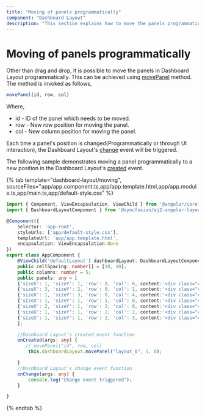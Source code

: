 ```yaml
---
title: "Moving of panels programmatically"
component: "Dashboard Layout"
description: "This section explains how to move the panels programmatically within the layout in Essential JS 2 Dashboard Layout component"
---
```


# Moving of panels programmatically

Other than drag and drop, it is possible to move the panels in Dashboard Layout programmatically. This can be achieved using [movePanel](https://ej2.syncfusion.com/angular/documentation/api/dashboard-layout/#movepanel) method. The method is invoked as follows,

```js
movePanel(id, row, col)

```

Where,
* id - ID of the panel which needs to be moved.
* row - New row position for moving the panel.
* col - New column position for moving the panel.

Each time a panel's position is changed(Programmatically or through UI interaction), the Dashboard Layout's [change](https://ej2.syncfusion.com/angular/documentation/api/dashboard-layout/#change) event will be triggered.

The following sample demonstrates moving a panel programmatically to a new position in the Dashboard Layout's [created](https://ej2.syncfusion.com/angular/documentation/api/dashboard-layout/#created) event.

{% tab template="dashboard-layout/moving", sourceFiles="app/app.component.ts,app/app.template.html,app/app.module.ts,app/main.ts,app/default-style.css" %}

```typescript
import { Component, ViewEncapsulation, ViewChild } from '@angular/core';
import { DashboardLayoutComponent } from '@syncfusion/ej2-angular-layouts';

@Component({
    selector: 'app-root',
    styleUrls: ['app/default-style.css'],
    templateUrl: 'app/app.template.html',
    encapsulation: ViewEncapsulation.None
})
export class AppComponent {
    @ViewChild('defaultLayout') dashboardLayout: DashboardLayoutComponent;
    public cellSpacing: number[] = [10, 10];
    public columns: number = 5;
    public panels: any = [
    {'sizeX': 1, 'sizeY': 1, 'row': 0, 'col': 0, content:'<div class="content">0</div>'},
    {'sizeX': 3, 'sizeY': 2, 'row': 0, 'col': 1, content:'<div class="content">1</div>'},
    {'sizeX': 1, 'sizeY': 3, 'row': 0, 'col': 4, content:'<div class="content">2</div>'},
    {'sizeX': 1, 'sizeY': 1, 'row': 1, 'col': 0, content:'<div class="content">3</div>'},
    {'sizeX': 2, 'sizeY': 1, 'row': 2, 'col': 0, content:'<div class="content">4</div>'},
    {'sizeX': 1, 'sizeY': 1, 'row': 2, 'col': 2, content:'<div class="content">5</div>'},
    {'sizeX': 1, 'sizeY': 1, 'row': 2, 'col': 3, content:'<div class="content">6</div>'},
    ];

    //Dashboard Layout's created event function
    onCreated(args: any) {
       // movePanel("id", row, col)
        this.dashboardLayout.movePanel("layout_0", 1, 0);

    }
    //Dashboard Layout's change event function
    onChange(args: any) {
        console.log("Change event triggered");
    }

}
```

{% endtab %}